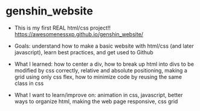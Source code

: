 # genshin_website
- This is my first REAL html/css project!! https://awesomenessxp.github.io/genshin_website/

- Goals: understand how to make a basic website with html/css (and later javascript), learn best practices, and get used to Github

- What I learned: how to center a div, how to break up html into divs to be modified by css correctly, relative and absolute positioning, making a grid using only css flex, how to minimize code by reusing the same class in css

- What I want to learn/improve on: animation in css, javascript, better ways to organize html, making the web page responsive, css grid